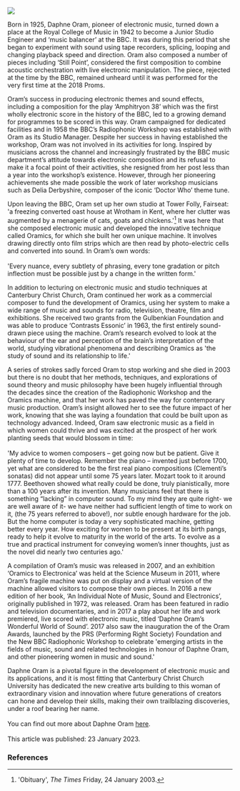 <a href="https://juncture-digital.org"><img src="https://juncture-digital.org/images/ve-button.png"></a>
<param ve-config title="Daphne Oram (1925–2003)" author="Emma Latham" layout="vtl" banner="https://stor.artstor.org/stor/ed545935-aca9-4569-9b43-54e1f11d3e99" label="Canterbury Christ Church College">

<param ve-entity eid="Q2740296" aliases="Wrotham">
<param ve-entity eid="Q3133261" aliases="Meopham">

Born in 1925, Daphne Oram, pioneer of electronic music, turned down a place at the Royal College of Music in 1942 to become a Junior Studio Engineer and ‘music balancer’ at the BBC. It was during this period that she began to experiment with sound using tape recorders, splicing, looping and changing playback speed and direction. Oram also composed a number of pieces including ‘Still Point’, considered the first composition to combine acoustic orchestration with live electronic manipulation. The piece, rejected at the time by the BBC, remained unheard until it was performed for the very first time at the 2018 Proms.
<param ve-image url="https://upload.wikimedia.org/wikipedia/commons/6/63/Radiophonic_Workshop_Tape_Machine%2C_Science_Museum_London.jpg" label="Radiophonic Workshop Tape Machine" attribution="Science Museum, London, Stew Dean, via Wikimedia Commons" license="CC BY 2.0">
       
Oram’s success in producing electronic themes and sound effects, including a composition for the play ‘Amphitryon 38’ which was the first wholly electronic score in the history of the BBC, led to a growing demand for programmes to be scored in this way. Oram campaigned for dedicated facilities and in 1958 the BBC’s Radiophonic Workshop was established with Oram as its Studio Manager. Despite her success in having established the workshop, Oram was not involved in its activities for long. Inspired by musicians across the channel and increasingly frustrated by the BBC music department’s attitude towards electronic composition and its refusal to make it a focal point of their activities, she resigned from her post less than a year into the workshop’s existence. However, through her pioneering achievements she made possible the work of later workshop musicians such as Delia Derbyshire, composer of the iconic ‘Doctor Who’ theme tune.
<param ve-image url="https://upload.wikimedia.org/wikipedia/commons/7/70/BBC_Radiophonic_Workshop_%281958-98%29_machines_-_Tape_Recorder_with_tape_loop_equipment%2C_Beat_Frequency_Oscillator_%26_EMS_Putney_VCS3.jpg" label="BBC Radiophonic Workshop machines" attribution="Loz Pycock from London, UK, via Wikimedia Commons" license="CC BY-SA 2.0"> 

Upon leaving the BBC, Oram set up her own studio at Tower Folly, Fairseat: 'a freezing converted oast house at Wrotham in Kent, where her clutter was augmented by a menagerie of cats, goats and chickens.'[^ref1]  It was here that she composed electronic music and developed the innovative technique called Oramics, for which she built her own unique machine. It involves drawing directly onto film strips which are then read by photo-electric cells and converted into sound. In Oram’s own words:
<br><br>
'Every nuance, every subtlety of phrasing, every tone gradation or pitch inflection must be possible just by a change in the written form.'
<param ve-image url="https://upload.wikimedia.org/wikipedia/en/1/16/Oast10.jpg" label="Ye Olde Hop Oaste, later named Tower Folly, near Meopham" attribution="Undetermined, via Wikipedia">

In addition to lecturing on electronic music and studio techniques at Canterbury Christ Church, Oram continued her work as a commercial composer to fund the development of Oramics, using her system to make a wide range of music and sounds for radio, television, theatre, film and exhibitions. She received two grants from the Gulbenkian Foundation and was able to produce ‘Contrasts Essonic’ in 1963, the first entirely sound-drawn piece using the machine. Oram’s research evolved to look at the behaviour of the ear and perception of the brain’s interpretation of the world, studying vibrational phenomena and describing Oramics as 'the study of sound and its relationship to life.'
<param ve-image url="https://stor.artstor.org/stor/0502153c-0020-4151-9caf-479dede7c6cf" label="Canterbury Christ Church College" attribution="Augustine House Library">

A series of strokes sadly forced Oram to stop working and she died in 2003 but there is no doubt that her methods, techniques, and explorations of sound theory and music philosophy have been hugely influential through the decades since the creation of the Radiophonic Workshop and the Oramics machine, and that her work has paved the way for contemporary music production. Oram’s insight allowed her to see the future impact of her work, knowing that she was laying a foundation that could be built upon as technology advanced. Indeed, Oram saw electronic music as a field in which women could thrive and was excited at the prospect of her work planting seeds that would blossom in time:
<br><br>
'My advice to women composers – get going now but be patient. Give it plenty of time to develop. Remember the piano – invented just before 1700, yet what are considered to be the first real piano compositions (Clementi’s sonatas) did not appear until some 75 years later. Mozart took to it around 1777. Beethoven showed what really could be done, truly pianistically, more than a 100 years after its invention. Many musicians feel that there is something “lacking” in computer sound. To my mind they are quite right- we are well aware of it- we have neither had sufficient length of time to work on it, (the 75 years referred to above!), nor subtle enough hardware for the job. But the home computer is today a very sophisticated machine, getting better every year. How exciting for women to be present at its birth pangs, ready to help it evolve to maturity in the world of the arts. To evolve as a true and practical instrument for conveying women’s inner thoughts, just as the novel did nearly two centuries ago.'
<param ve-image url="https://upload.wikimedia.org/wikipedia/commons/3/3a/Oramics_waveform_slide.jpg" label="Oramics waveform slides painted by Daphne Oram, 1965–80" attribution="tpholland, via Wikimedia Commons" license="CC BY 2.0">

A compilation of Oram’s music was released in 2007, and an exhibition ‘Oramics to Electronica’ was held at the Science Museum in 2011, where Oram’s fragile machine was put on display and a virtual version of the machine allowed visitors to compose their own pieces.  In 2016 a new edition of her book, ‘An Individual Note of Music, Sound and Electronics’, originally published in 1972, was released. Oram has been featured in radio and television documentaries, and in 2017 a play about her life and work premiered, live scored with electronic music, titled ‘Daphne Oram’s Wonderful World of Sound’. 2017 also saw the inauguration the of the Oram Awards, launched by the PRS (Performing Right Society) Foundation and the New BBC Radiophonic Workshop to celebrate 'emerging artists in the fields of music, sound and related technologies in honour of Daphne Oram, and other pioneering women in music and sound.'
<param ve-image url="https://upload.wikimedia.org/wikipedia/commons/b/bb/Oramics_Machine_-_details_2.jpg" label="Oramics Machine" attribution="linearclassifier, via Wikimedia Commons" license="CC BY-SA 2.0">

Daphne Oram is a pivotal figure in the development of electronic music and its applications, and it is most fitting that Canterbury Christ Church University has dedicated the new creative arts building to this woman of extraordinary vision and innovation where future generations of creators can hone and develop their skills, making their own trailblazing discoveries, under a roof bearing her name.
<br><br>
You can find out more about Daphne Oram [here](https://youtu.be/RTHXwgTpy90). 
<br><br>
This article was published: 23 January 2023.
<param ve-image url="https://stor.artstor.org/stor/5c0f95b3-e762-4282-926b-abbe671a1ae4" label="Daphne Oram Building" attribution="Canterbury Christ Church University">

### References

[^ref1]: 'Obituary', _The Times_ Friday, 24 January 2003. 
